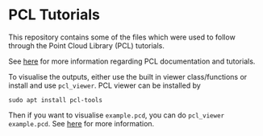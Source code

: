 # PCL Tutorials

This repository contains some of the files which were used to follow through the Point Cloud Library (PCL) tutorials.

See [here](http://www.pointclouds.org/documentation/) for more information regarding PCL documentation and tutorials.

To visualise the outputs, either use the built in viewer class/functions or install and use `pcl_viewer`. PCL viewer can be installed by

```
sudo apt install pcl-tools
```

Then if you want to visualise `example.pcd`, you can do `pcl_viewer example.pcd`. See [here](http://pointclouds.org/documentation/tutorials/walkthrough.php#binaries) for more information.
